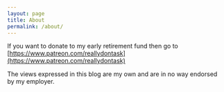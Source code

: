 ```yaml
---
layout: page
title: About
permalink: /about/
---
```


If you want to donate to my early retirement fund then go to [https://www.patreon.com/reallydontask](https://www.patreon.com/reallydontask)


The views expressed in this blog are my own and are in no way endorsed by my employer.